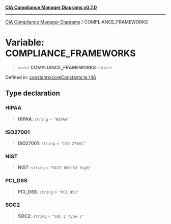 [**CIA Compliance Manager Diagrams v0.7.0**](../README.md)

***

[CIA Compliance Manager Diagrams](../globals.md) / COMPLIANCE\_FRAMEWORKS

# Variable: COMPLIANCE\_FRAMEWORKS

> `const` **COMPLIANCE\_FRAMEWORKS**: `object`

Defined in: [constants/coreConstants.ts:146](https://github.com/Hack23/cia-compliance-manager/blob/a904e43458f81faf7066f9da9fc149cc9f6e236d/src/constants/coreConstants.ts#L146)

## Type declaration

### HIPAA

> **HIPAA**: `string` = `"HIPAA"`

### ISO27001

> **ISO27001**: `string` = `"ISO 27001"`

### NIST

> **NIST**: `string` = `"NIST 800-53 High"`

### PCI\_DSS

> **PCI\_DSS**: `string` = `"PCI DSS"`

### SOC2

> **SOC2**: `string` = `"SOC 2 Type 2"`
